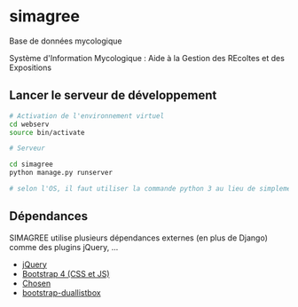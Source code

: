 # simagree
Base de données mycologique

Système d'Information Mycologique : Aide à la Gestion des REcoltes et des Expositions


## Lancer le serveur de développement

```bash
# Activation de l'environnement virtuel
cd webserv
source bin/activate

# Serveur

cd simagree
python manage.py runserver

# selon l'OS, il faut utiliser la commande python 3 au lieu de simplement python
```

## Dépendances

SIMAGREE utilise plusieurs dépendances externes (en plus de Django) comme des plugins jQuery, ...

* [jQuery](https://jquery.com/)
* [Bootstrap 4 (CSS et JS)](https://getbootstrap.com/)
* [Chosen](https://harvesthq.github.io/chosen/)
* [bootstrap-duallistbox](https://github.com/istvan-ujjmeszaros/bootstrap-duallistbox)

